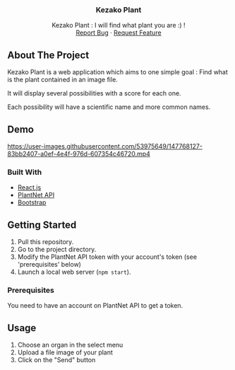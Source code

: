   <h3 align="center">Kezako Plant</h3>

  <p align="center">
    Kezako Plant : I will find what plant you are :) !
    <br />
    <a href="https://github.com/AlexARNcode/kezako-plant-react/issues">Report Bug</a>
    ·
    <a href="https://github.com/AlexARNcode/kezako-plant-react/issues">Request Feature</a>
  </p>
</div>


## About The Project

Kezako Plant is a web application which aims to one simple goal : Find what is the plant contained in an image file.

It will display several possibilities with a score for each one.

Each possibility will have a scientific name and more common names.

## Demo


https://user-images.githubusercontent.com/53975649/147768127-83bb2407-a0ef-4e4f-976d-607354c46720.mp4


### Built With

- [React.js](https://reactjs.org/)
- [PlantNet API](https://my.plantnet.org/)
- [Bootstrap](https://getbootstrap.com)


## Getting Started

1. Pull this repository.
2. Go to the project directory.
3. Modify the PlantNet API token with your account's token (see 'prerequisites' below)
4. Launch a local web server (`npm start`).

### Prerequisites

You need to have an account on PlantNet API to get a token.

## Usage

1. Choose an organ in the select menu
2. Upload a file image of your plant
3. Click on the "Send" button

